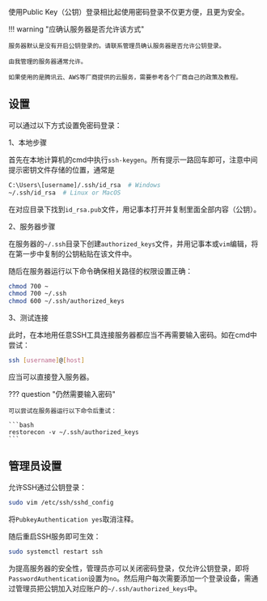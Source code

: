使用Public Key（公钥）登录相比起使用密码登录不仅更方便，且更为安全。

!!! warning "应确认服务器是否允许该方式"
	
	服务器默认是没有开启公钥登录的。请联系管理员确认服务器是否允许公钥登录。
	
	由我管理的服务器通常允许。

	如果使用的是腾讯云、AWS等厂商提供的云服务，需要参考各个厂商自己的政策及教程。

## 设置

可以通过以下方式设置免密码登录：

1、本地步骤

首先在本地计算机的cmd中执行`ssh-keygen`。所有提示一路回车即可，注意中间提示密钥文件存储的位置，通常是

```bash
C:\Users\[username]/.ssh/id_rsa  # Windows
~/.ssh/id_rsa  # Linux or MacOS
```

在对应目录下找到`id_rsa.pub`文件，用记事本打开并复制里面全部内容（公钥）。

2、服务器步骤

在服务器的`~/.ssh`目录下创建`authorized_keys`文件，并用记事本或`vim`编辑，将在第一步中复制的公钥粘贴在该文件中。

随后在服务器运行以下命令确保相关路径的权限设置正确：

```bash
chmod 700 ~
chmod 700 ~/.ssh
chmod 600 ~/.ssh/authorized_keys
```

3、测试连接

此时，在本地用任意SSH工具连接服务器都应当不再需要输入密码。如在cmd中尝试：

```bash
ssh [username]@[host]
```

应当可以直接登入服务器。

??? question "仍然需要输入密码"

	可以尝试在服务器运行以下命令后重试：
	
	```bash
	restorecon -v ~/.ssh/authorized_keys
	```

## 管理员设置

允许SSH通过公钥登录：

```bash
sudo vim /etc/ssh/sshd_config
```

将`PubkeyAuthentication yes`取消注释。

随后重启SSH服务即可生效：

```bash
sudo systemctl restart ssh
```

为提高服务器的安全性，管理员亦可以关闭密码登录，仅允许公钥登录，即将`PasswordAuthentication`设置为`no`。然后用户每次需要添加一个登录设备，需通过管理员把公钥加入对应账户的`~/.ssh/authorized_keys`中。